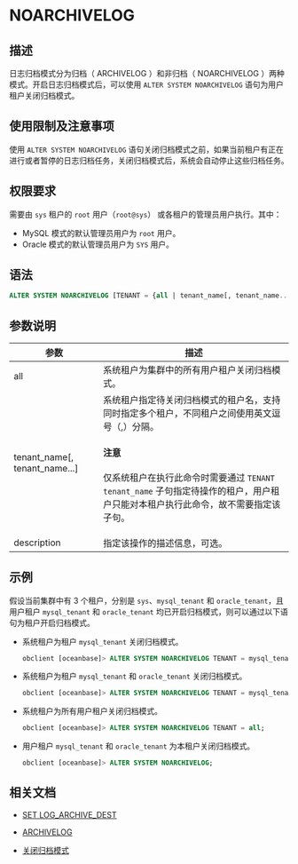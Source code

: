 # NOARCHIVELOG

## 描述

日志归档模式分为归档（ ARCHIVELOG ）和非归档（ NOARCHIVELOG ）两种模式。开启日志归档模式后，可以使用 `ALTER SYSTEM NOARCHIVELOG` 语句为用户租户关闭归档模式。

## 使用限制及注意事项

使用 `ALTER SYSTEM NOARCHIVELOG` 语句关闭归档模式之前，如果当前租户有正在进行或者暂停的日志归档任务，关闭归档模式后，系统会自动停止这些归档任务。

## 权限要求

需要由 `sys` 租户的 `root` 用户（`root@sys`） 或各租户的管理员用户执行。其中：

* MySQL 模式的默认管理员用户为 `root` 用户。
* Oracle 模式的默认管理员用户为 `SYS` 用户。

## 语法

```sql
ALTER SYSTEM NOARCHIVELOG [TENANT = {all | tenant_name[, tenant_name...]}] [DESCRIPTION = 'description'];
```

## 参数说明

| 参数                    | 描述                                                                                                   |
|-------------------------|--------------------------------------------------------------------------------------------------------|
| all                     | 系统租户为集群中的所有用户租户关闭归档模式。                                                                  |
| tenant_name[, tenant_name...]    | 系统租户指定待关闭归档模式的租户名，支持同时指定多个租户，不同租户之间使用英文逗号（,）分隔。<main id="notice" type='notice'><h4>注意</h4><p>仅系统租户在执行此命令时需要通过 <code>TENANT tenant_name</code> 子句指定待操作的租户，用户租户只能对本租户执行此命令，故不需要指定该子句。</p></main>  |
| description             | 指定该操作的描述信息，可选。                                                                              |


## 示例

假设当前集群中有 3 个租户，分别是 `sys`、`mysql_tenant` 和 `oracle_tenant`，且用户租户 `mysql_tenant` 和 `oracle_tenant` 均已开启归档模式，则可以通过以下语句为租户开启归档模式。

* 系统租户为租户 `mysql_tenant` 关闭归档模式。

   ```sql
   obclient [oceanbase]> ALTER SYSTEM NOARCHIVELOG TENANT = mysql_tenant;
   ```

* 系统租户为租户 `mysql_tenant` 和 `oracle_tenant` 关闭归档模式。

   ```sql
   obclient [oceanbase]> ALTER SYSTEM NOARCHIVELOG TENANT = mysql_tenant, oracle_tenant;
   ```

* 系统租户为所有用户租户关闭归档模式。

   ```sql
   obclient [oceanbase]> ALTER SYSTEM NOARCHIVELOG TENANT = all;
   ```

* 用户租户 `mysql_tenant` 和 `oracle_tenant` 为本租户关闭归档模式。

   ```sql
   obclient [oceanbase]> ALTER SYSTEM NOARCHIVELOG;
   ```

## 相关文档

* [SET LOG_ARCHIVE_DEST](150.set-log-archive-dest.md)

* [ARCHIVELOG](200.archivelog.md)

* [关闭归档模式](../../../../../600.manage/600.backup-and-recovery/300.log-archive/400.close-the-log-archive-mode.md)
